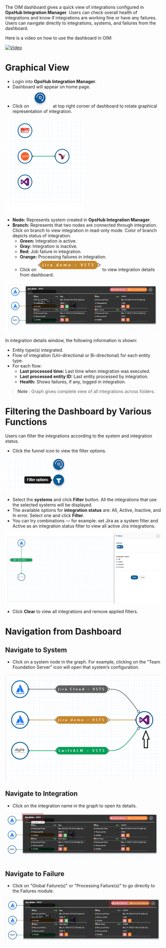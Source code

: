 The OIM dashboard gives a quick view of integrations configured in **OpsHub Integration Manager**. Users can check overall health of integrations and know if integrations are working fine or have any failures. Users can navigate directly to integrations, systems, and failures from the dashboard.

Here is a video on how to use the dashboard in OIM:

[![Video](../assets/Video.jpg)](https://videos.cdn.spotlightr.com/watch/MTY4ODEyNQ==)

# Graphical View

- Login into **OpsHub Integration Manager**.
- Dashboard will appear on home page.
- Click on ![rotate](../assets/rotate.png) at top right corner of dashboard to rotate graphical representation of integration.

![dashboard](../assets/dashboard.png)

- **Node:** Represents system created in **OpsHub Integration Manager**.
- **Branch:** Represents that two nodes are connected through integration. Click on branch to view integration in read-only mode. Color of branch depicts status of integration.
  - **Green:** Integration is active.
  - **Gray:** Integration is inactive.
  - **Red:** Job failure in integration.
  - **Orange:** Processing failures in integration.
  - Click on ![integration branch](../assets/integrationbranch.png) to view integration details from dashboard.

![integrationdetail](../assets/integrationdetail.png)

In integration details window, the following information is shown:

- Entity type(s) integrated.
- Flow of integration (Uni-directional or Bi-directional) for each entity type.
- For each flow:
  - **Last processed time:** Last time when integration was executed.
  - **Last processed entity ID:** Last entity processed by integration.
  - **Health:** Shows failures, if any, logged in integration.

> **Note** : Graph gives complete view of all integrations across folders.

# Filtering the Dashboard by Various Functions

Users can filter the integrations according to the system and integration status.

- Click the funnel icon to view the filter options.

![dashboard_filter](../assets/dashboard_filter.PNG)

- Select the **systems** and click **Filter** button. All the integrations that use the selected systems will be displayed.
- The available options for **integration status** are: All, Active, Inactive, and In error. Select one and click **Filter**.
- You can try combinations — for example: set Jira as a system filter and Active as an integration status filter to view all active Jira integrations.

![dashboard_filter_graph](../assets/dashboard_filter_graph.PNG)

- Click **Clear** to view all integrations and remove applied filters.

# Navigation from Dashboard

## Navigate to System

- Click on a system node in the graph. For example, clicking on the “Team Foundation Server” icon will open that system’s configuration.

![Dashboard_Image3](../assets/Dashboard_Image3.png)

## Navigate to Integration

- Click on the integration name in the graph to open its details.

![Dashboard_Image1](../assets/Dashboard_Image1.png)

## Navigate to Failure

- Click on "Global Failure(s)" or "Processing Failure(s)" to go directly to the Failures module.

![Dashboard_Image2](../assets/Dashboard_Image2.png)
